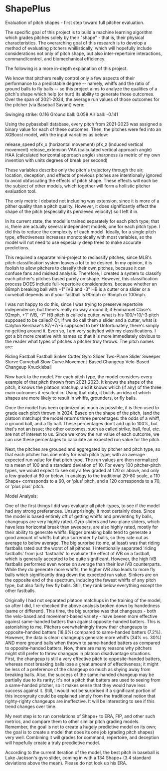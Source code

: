 # ShapePlus
Evaluation of pitch shapes - first step toward full pitcher evaluation.

The specific goal of this project is to build a machine learning algorithm which grades pitches solely by their "shape" - that is, their physical characteristics. The overarching goal of this research is to develop a method of evaluating pitchers whillistically, which will hopefully include considerations not only of pitch shape, but also inter-repertoire interactions, command/control, and biomechanical efficiency.

The following is a more in-depth explanation of this project.

We know that pitchers really control only a few aspects of their performance to a predictable degree -- namely, whiffs and the ratio of ground balls to fly balls -- so this project aims to analyze the qualities of a pitch's shape which help (or hurt) its ability to generate those outcomes. Over the span of 2021-2024, the average run values of those outcomes for the pitcher (via Baseball Savant) were:

  Swinging strike:  0.116
  Ground ball:      0.058
  Air ball:        -0.141

Using the pybaseball database, every pitch from 2021-2023 was assigned a binary value for each of these outcomes. Then, the pitches were fed into an XGBoost model, with the input variables as below:

  release_speed
  pfx_x                   (horizontal movement)
  pfx_z                   (induced vertical movement)
  release_extension
  VAA                     (calculated vertical approach angle)
  HAA                     (calculated horizontal approach angle)
  sharpness               (a metric of my own invention with units degrees of break per second)

These variables describe only the pitch's trajectory through the air; location, deception, and effects of previous pitches are intentionally ignored to avoid obfuscating the effects of pitch shape. These effects will each be the subject of other models, which together will form a hollistic pitcher evaluation tool.

The only metric I debated not including was extension, since it is more of a pither quality than a pitch quality. However, it does significantly effect the shape of the pitch (especially its percieved velocity) so I left it in.

In its current state, the model is trained separately for each pitch type; that is, there are actually several independent models, one for each pitch type. I did this to reduce the complexity of each model. Ideally, for a single pitch type, effectiveness increases monotonically with most variables, so the model will not need to use especially deep trees to make accurate predictions. 

This required a separate mini-project to reclassify pitches, since MLB's pitch classification system leaves a lot to be desired. In my opinion, it is foolish to allow pitchers to classify their own pitches, because it can confuse fans and mislead analysis. Therefore, I created a system to classify each pitcher's pitches based purely on shape. However, this classification process DOES include full-repertoire considerations, because whether an 88mph breaking ball with +1" iVB and -3" HB is a cutter or a slider or a curveball depends on if your fastball is 90mph or 95mph or 100mph.

I was not happy to do this, since I was trying to preserve repertoire independence, but there's really no way around it; if Emmanuel Clase's 92mph, +1" iVB, -7" HB pitch is called a cutter, what is his 100/+10/-3 pitch supposed to be called? Or, if we do call them a slider and a cutter, what is Calyton Kershaw's 87/+7/-5 suppsoed to be? Unfortunately, there's simply no getting around it. Even so, I am very satisfied with my classifications. I got a bit more creative with names so that it is more immediately obvious to the reader what types of pitches a pitcher truly throws. The pitch names are:

  Riding Fastball
  Fastball
  Sinker
  Cutter
  Gyro Slider
  Two-Plane Slider
  Sweeper
  Slurve
  Curveball
  Slow Curve
  Movement-Based Changeup
  Velo-Based Changeup
  Knuckleball

Now back to the model. For each pitch type, the model considers every example of that pitch thrown from 2021-2023. It knows the shape of the pitch, it knows the platoon matchup, and it knows which (if any) of the three main outcomes it resulted in. Using that data, it builds an idea of which shapes are more likely to result in whiffs, grounders, or fly balls.

Once the model has been optimized as much as possible, it is then used to grade each pitch thrown in 2024. Based on the shape of the pitch, (and the platoon matchup) the model returns three percentages: the odds of a whiff, a ground ball, and a fly ball. These percentages don't add up to 100%, but that's not an issue; the other outcomes, such as called strike, ball, foul, etc. are not of interest to us. Since we know the run value of each outcome, we can use these percentages to calculate an expected run value for the pitch.

Next, the pitches are grouped and aggregated by pitcher and pitch type, so that each pitcher has one entry for each pitch type, with an average expected run value for that pitch type. The run values are then normalized to a mean of 100 and a standard deviation of 10. For every 100 pitcher-pitch types, we would expect to see only a few graded at 120 or above, and only a few graded at 80 or below. In analogy to the traditional 20-80 scale, a 110 Shape+ corresponds to a 60, or 'plus' pitch, and a 120 corresponds to a 70, or 'plus plus' pitch.

Model Analysis:

One of the first things I did was evaluate all pitch-types, to see if the model had any strong preferances. Unsurprisingly, it most certainly does. Since the model is based entirely off of getting whiffs and preventing fly balls, changeups are very highly rated. Gyro sliders and two-plane sliders, which have less horizontal break than sweepers, are also highly rated, mostly for their ability to generate whiffs. Bigger breaking balls tend to generate a good amount of whiffs but also surrender fly balls, so they rate out as average to below average. The big surprise (to me, at least) was that riding fastballs rated out the worst of all pithces. I intentionally separated 'riding fastballs' from just 'fastballs' to evaluate the effect of iVB on a fastball, which is generally accepted to be quite significant. However, the high iVB fastballs performed even worse on average than their low iVB counterparts. While they do generate more whiffs, the higher iVB also leads to more fly balls which significantly drag down the expected run value. Sinkers are on the opposite end of the spectrum, inducing the fewest whiffs of any pitch type, but also fairly few fly balls. Still, they rank below everything except the other fastballs.

Originally I had not separated platoon matchups in the training of the model, so after I did, I re-checked the above analysis broken down by handedness (same or different). This time, the big surprise was that changeups - both the velo-based and movement-based variety - have beeen more effective against same-handed batters than against opposite-handed batters. This is astonishing to me. Pitchers overwhelmingly throw their changeups to opposite-handed batters (18.6%) compared to same-handed batters (7.2%). However, the data is clear: changeups generate more whiffs (34% vs. 30%) AND more ground balls when thrown to same-handed batters as compared to opposite-handed batters. Now, there are many reasons why pitchers might still prefer to throw changups in platoon disadvantage situations. First, the changeup is still a very effective pitch to opposite-handed batters, whereas most breaking balls lose a great amount of effectiveness; it might be less of a preference of the changeup so much as shying away from breaking balls. Also, the success of the same-handed changeup may be partially due to its rarity; it's not a pitch that batters are used to seeing from a same-handed pitcher, so it makes sense that they would have less success against it. Still, I would not be surprised if a significant portion of this incongruity could be explained simply from the traditional notion that righty-righty changeups are ineffective. It will be interesting to see if this trend changes over time.

My next step is to run correlations of Shape+ to ERA, FIP, and other such metrics, and compare them to other similar pitch grading models. Remember, the goal is not to create a hugely predictive model on its own; the goal is to create a model that does its one job (grading pitch shapes) very well. Combining it will grades for command, repertoire, and deception will hopefully create a truly precdictive model.

According to the current iteration of the model, the best pitch in baseball is Luke Jackson's gyro slider, coming in with a 134 Shape+ (3.4 standard deviations above the mean). Please do not look up his ERA.








